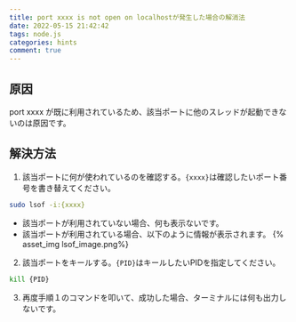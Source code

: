 ```yaml
---
title: port xxxx is not open on localhostが発生した場合の解消法
date: 2022-05-15 21:42:42
tags: node.js
categories: hints
comment: true
---
```

## 原因

port xxxx が既に利用されているため、該当ポートに他のスレッドが起動できないのは原因です。


## 解決方法
1. 該当ポートに何が使われているのを確認する。`{xxxx}`は確認したいポート番号を書き替えてください。
```bash
sudo lsof -i:{xxxx}
```
- 該当ポートが利用されていない場合、何も表示ないです。
- 該当ポートが利用されている場合、以下のように情報が表示されます。
{% asset_img lsof_image.png%}

2. 該当ポートをキールする。`{PID}`はキールしたいPIDを指定してください。
```bash 
kill {PID}
```

3. 再度手順１のコマンドを叩いて、成功した場合、ターミナルには何も出力しないです。
